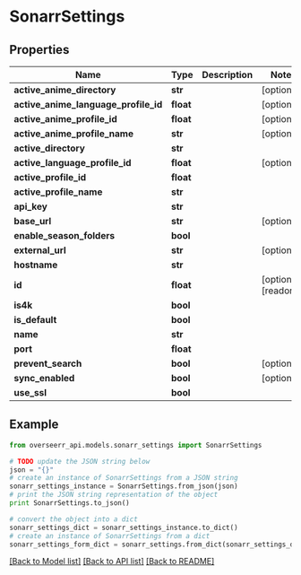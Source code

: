 # SonarrSettings


## Properties
Name | Type | Description | Notes
------------ | ------------- | ------------- | -------------
**active_anime_directory** | **str** |  | [optional] 
**active_anime_language_profile_id** | **float** |  | [optional] 
**active_anime_profile_id** | **float** |  | [optional] 
**active_anime_profile_name** | **str** |  | [optional] 
**active_directory** | **str** |  | 
**active_language_profile_id** | **float** |  | [optional] 
**active_profile_id** | **float** |  | 
**active_profile_name** | **str** |  | 
**api_key** | **str** |  | 
**base_url** | **str** |  | [optional] 
**enable_season_folders** | **bool** |  | 
**external_url** | **str** |  | [optional] 
**hostname** | **str** |  | 
**id** | **float** |  | [optional] [readonly] 
**is4k** | **bool** |  | 
**is_default** | **bool** |  | 
**name** | **str** |  | 
**port** | **float** |  | 
**prevent_search** | **bool** |  | [optional] 
**sync_enabled** | **bool** |  | [optional] 
**use_ssl** | **bool** |  | 

## Example

```python
from overseerr_api.models.sonarr_settings import SonarrSettings

# TODO update the JSON string below
json = "{}"
# create an instance of SonarrSettings from a JSON string
sonarr_settings_instance = SonarrSettings.from_json(json)
# print the JSON string representation of the object
print SonarrSettings.to_json()

# convert the object into a dict
sonarr_settings_dict = sonarr_settings_instance.to_dict()
# create an instance of SonarrSettings from a dict
sonarr_settings_form_dict = sonarr_settings.from_dict(sonarr_settings_dict)
```
[[Back to Model list]](../README.md#documentation-for-models) [[Back to API list]](../README.md#documentation-for-api-endpoints) [[Back to README]](../README.md)


